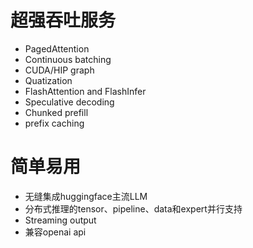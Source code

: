 #  超强吞吐服务
- PagedAttention
- Continuous batching
- CUDA/HIP graph
- Quatization
- FlashAttention and FlashInfer
- Speculative decoding
- Chunked prefill
- prefix caching

# 简单易用
- 无缝集成huggingface主流LLM
- 分布式推理的tensor、pipeline、data和expert并行支持
- Streaming output
- 兼容openai api